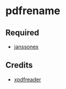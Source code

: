 # pdfrename

## Required
- [janssonex](https://github.com/fdxx/janssonex)

## Credits
- [xpdfreader](https://www.xpdfreader.com)

